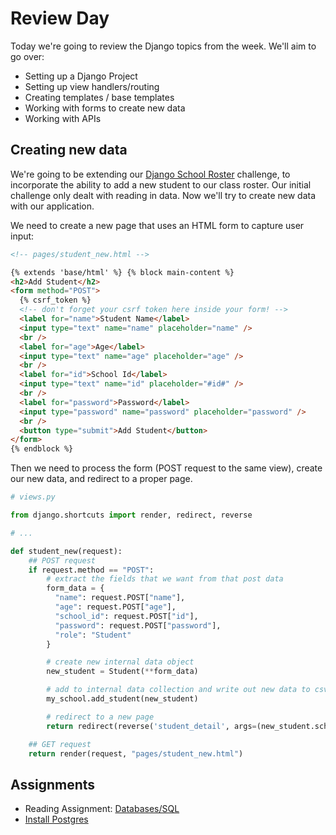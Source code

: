 # Review Day

Today we're going to review the Django topics from the week. We'll aim to go over:

- Setting up a Django Project
- Setting up view handlers/routing
- Creating templates / base templates
- Working with forms to create new data
- Working with APIs

## Creating new data

We're going to be extending our [Django School Roster](https://github.com/quebecplatoon/django-school-roster) challenge, to incorporate the ability to add a new student to our class roster. Our initial challenge only dealt with reading in data. Now we'll try to create new data with our application.

We need to create a new page that uses an HTML form to capture user input:

```html
<!-- pages/student_new.html -->

{% extends 'base/html' %} {% block main-content %}
<h2>Add Student</h2>
<form method="POST">
  {% csrf_token %}
  <!-- don't forget your csrf token here inside your form! -->
  <label for="name">Student Name</label>
  <input type="text" name="name" placeholder="name" />
  <br />
  <label for="age">Age</label>
  <input type="text" name="age" placeholder="age" />
  <br />
  <label for="id">School Id</label>
  <input type="text" name="id" placeholder="#id#" />
  <br />
  <label for="password">Password</label>
  <input type="password" name="password" placeholder="password" />
  <br />
  <button type="submit">Add Student</button>
</form>
{% endblock %}
```

Then we need to process the form (POST request to the same view), create our new data, and redirect to a proper page.

```python
# views.py

from django.shortcuts import render, redirect, reverse

# ...

def student_new(request):
    ## POST request
    if request.method == "POST":
        # extract the fields that we want from that post data
        form_data = {
          "name": request.POST["name"],
          "age": request.POST["age"],
          "school_id": request.POST["id"],
          "password": request.POST["password"],
          "role": "Student"
        }

        # create new internal data object
        new_student = Student(**form_data)

        # add to internal data collection and write out new data to csv
        my_school.add_student(new_student)

        # redirect to a new page
        return redirect(reverse('student_detail', args=(new_student.school_id,)))

    ## GET request
    return render(request, "pages/student_new.html")

```

## Assignments

- Reading Assignment: [Databases/SQL](https://learn.coderslang.com/0118-introduction-to-relational-databases-and-sql/)
- [Install Postgres](https://github.com/tangoplatoon/install-postgres)
